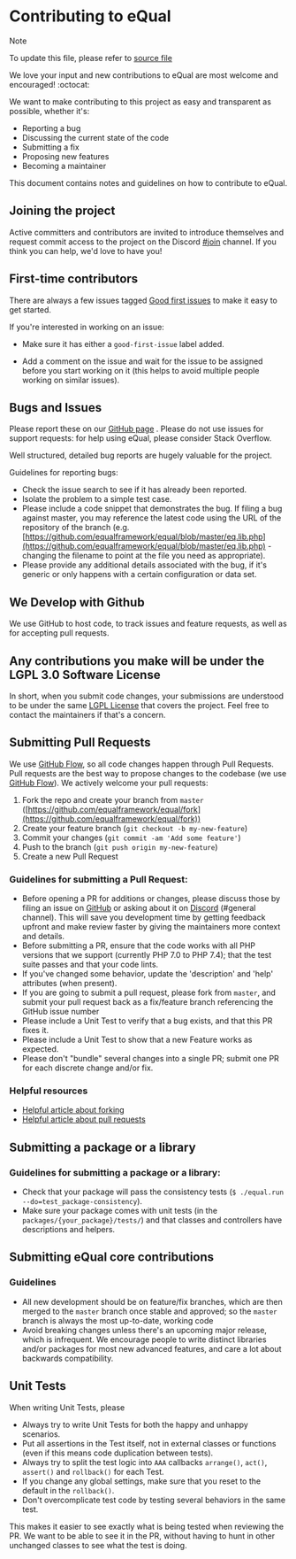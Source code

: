 # Contributing to eQual

[//]: # (TODO: UPDATE THE LINK TO THE SOURCE FILE)
> [!NOTE]
> To update this file, please refer to [source file](https://github.com/yesbabylon/doc/blob/main/eQual-framework-contributing.md)

We love your input and new contributions to eQual are most welcome and encouraged! :octocat:

We want to make contributing to this project as easy and transparent as possible, whether it's:

- Reporting a bug
- Discussing the current state of the code
- Submitting a fix
- Proposing new features
- Becoming a maintainer

This document contains notes and guidelines on how to contribute to eQual.

## Joining the project

Active committers and contributors are invited to introduce themselves and request commit access to the project on the
Discord [#join](https://discord.com/invite/xNAXyhbYBp) channel. If you think you can help, we'd love to have you!

## First-time contributors

There are always a few issues
tagged [Good first issues](https://github.com/equalframework/equal/labels/good%20first%20issue) to make it easy to get
started.

If you're interested in working on an issue:

* Make sure it has either a `good-first-issue` label added.

* Add a comment on the issue and wait for the issue to be assigned before you start working on it (this helps to avoid
  multiple people working on similar issues).

## Bugs and Issues

Please report these on our [GitHub page](https://github.com/equalframework/equal/issues) . Please do not use issues for
support requests: for help using eQual, please consider Stack Overflow.

Well structured, detailed bug reports are hugely valuable for the project.

Guidelines for reporting bugs:

* Check the issue search to see if it has already been reported.
* Isolate the problem to a simple test case.
* Please include a code snippet that demonstrates the bug. If filing a bug against master, you may reference the latest
  code using the URL of the repository of the branch (e.g.
  [https://github.com/equalframework/equal/blob/master/eq.lib.php](https://github.com/equalframework/equal/blob/master/eq.lib.php) - changing the filename to point at the file you need
  as appropriate).
* Please provide any additional details associated with the bug, if it's generic or only happens with a certain
  configuration or data set.

## We Develop with Github

We use GitHub to host code, to track issues and feature requests, as well as for accepting pull requests.

## Any contributions you make will be under the LGPL 3.0 Software License

In short, when you submit code changes, your submissions are understood to be under the
same [LGPL License](https://www.gnu.org/licenses/lgpl-3.0.en.html) that covers the project. Feel free to contact the
maintainers if that's a concern.

## Submitting Pull Requests

We use [GitHub Flow](https://guides.github.com/introduction/flow/index.html), so all code changes happen through Pull
Requests.
Pull requests are the best way to propose changes to the codebase (we
use [GitHub Flow](https://guides.github.com/introduction/flow/index.html)). We actively welcome your pull requests:

1. Fork the repo and create your branch from
   `master` ([https://github.com/equalframework/equal/fork](https://github.com/equalframework/equal/fork))
2. Create your feature branch (`git checkout -b my-new-feature`)
3. Commit your changes (`git commit -am 'Add some feature'`)
3. Push to the branch (`git push origin my-new-feature`)
6. Create a new Pull Request

### Guidelines for submitting a Pull Request:

* Before opening a PR for additions or changes, please discuss those by filing an issue
  on [GitHub](https://github.com/equalframework/equal/issues) or asking about it
  on [Discord](https://discord.gg/xNAXyhbYBp) (#general channel). This will save you development time by getting
  feedback upfront and make review faster by giving the maintainers more context and details.
* Before submitting a PR, ensure that the code works with all PHP versions that we support (currently PHP 7.0 to PHP
  7.4); that the test suite passes and that your code lints.
* If you've changed some behavior, update the 'description' and 'help' attributes (when present).
* If you are going to submit a pull request, please fork from `master`, and submit your pull request back as a
  fix/feature branch referencing the GitHub issue number
* Please include a Unit Test to verify that a bug exists, and that this PR fixes it.
* Please include a Unit Test to show that a new Feature works as expected.
* Please don't "bundle" several changes into a single PR; submit one PR for each discrete change and/or fix.

### Helpful resources

* [Helpful article about forking](https://help.github.com/articles/fork-a-repo/ "Forking a GitHub repository")
* [Helpful article about pull requests](https://help.github.com/articles/using-pull-requests/ "Pull Requests")

## Submitting a package or a library

### Guidelines for submitting a package or a library:

* Check that your package will pass the consistency tests (`$ ./equal.run --do=test_package-consistency`).
* Make sure your package comes with unit tests (in the `packages/{your_package}/tests/`) and that classes and
  controllers have descriptions and helpers.

## Submitting eQual core contributions

### Guidelines

* All new development should be on feature/fix branches, which are then merged to the `master` branch once stable and
  approved; so the `master` branch is always the most up-to-date, working code
* Avoid breaking changes unless there's an upcoming major release, which is infrequent. We encourage people to write
  distinct libraries and/or packages for most new advanced features, and care a lot about backwards compatibility.

## Unit Tests

When writing Unit Tests, please

* Always try to write Unit Tests for both the happy and unhappy scenarios.
* Put all assertions in the Test itself, not in external classes or functions (even if this means code duplication
  between tests).
* Always try to split the test logic into ``AAA`` callbacks `arrange()`, `act()`, `assert()` and `rollback()` for each
  Test.
* If you change any global settings, make sure that you reset to the default in the `rollback()`.
* Don't overcomplicate test code by testing several behaviors in the same test.

This makes it easier to see exactly what is being tested when reviewing the PR. We want to be able to see it in the PR,
without having to hunt in other unchanged classes to see what the test is doing.
